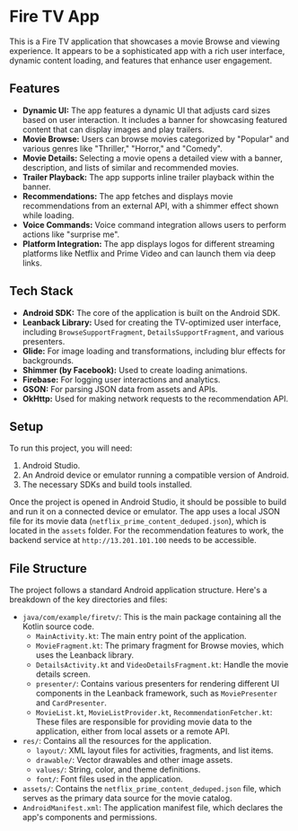 # Fire TV App

This is a Fire TV application that showcases a movie Browse and viewing experience. It appears to be a sophisticated app with a rich user interface, dynamic content loading, and features that enhance user engagement.

## Features

* **Dynamic UI:** The app features a dynamic UI that adjusts card sizes based on user interaction. It includes a banner for showcasing featured content that can display images and play trailers.
* **Movie Browse:** Users can browse movies categorized by "Popular" and various genres like "Thriller," "Horror," and "Comedy".
* **Movie Details:** Selecting a movie opens a detailed view with a banner, description, and lists of similar and recommended movies.
* **Trailer Playback:** The app supports inline trailer playback within the banner.
* **Recommendations:** The app fetches and displays movie recommendations from an external API, with a shimmer effect shown while loading.
* **Voice Commands:** Voice command integration allows users to perform actions like "surprise me".
* **Platform Integration:** The app displays logos for different streaming platforms like Netflix and Prime Video and can launch them via deep links.

## Tech Stack

* **Android SDK:** The core of the application is built on the Android SDK.
* **Leanback Library:** Used for creating the TV-optimized user interface, including `BrowseSupportFragment`, `DetailsSupportFragment`, and various presenters.
* **Glide:** For image loading and transformations, including blur effects for backgrounds.
* **Shimmer (by Facebook):** Used to create loading animations.
* **Firebase:** For logging user interactions and analytics.
* **GSON:** For parsing JSON data from assets and APIs.
* **OkHttp:** Used for making network requests to the recommendation API.

## Setup

To run this project, you will need:

1.  Android Studio.
2.  An Android device or emulator running a compatible version of Android.
3.  The necessary SDKs and build tools installed.

Once the project is opened in Android Studio, it should be possible to build and run it on a connected device or emulator. The app uses a local JSON file for its movie data (`netflix_prime_content_deduped.json`), which is located in the `assets` folder. For the recommendation features to work, the backend service at `http://13.201.101.100` needs to be accessible.

## File Structure

The project follows a standard Android application structure. Here's a breakdown of the key directories and files:

* `java/com/example/firetv/`: This is the main package containing all the Kotlin source code.
    * `MainActivity.kt`: The main entry point of the application.
    * `MovieFragment.kt`: The primary fragment for Browse movies, which uses the Leanback library.
    * `DetailsActivity.kt` and `VideoDetailsFragment.kt`: Handle the movie details screen.
    * `presenter/`: Contains various presenters for rendering different UI components in the Leanback framework, such as `MoviePresenter` and `CardPresenter`.
    * `MovieList.kt`, `MovieListProvider.kt`, `RecommendationFetcher.kt`: These files are responsible for providing movie data to the application, either from local assets or a remote API.
* `res/`: Contains all the resources for the application.
    * `layout/`: XML layout files for activities, fragments, and list items.
    * `drawable/`: Vector drawables and other image assets.
    * `values/`: String, color, and theme definitions.
    * `font/`: Font files used in the application.
* `assets/`: Contains the `netflix_prime_content_deduped.json` file, which serves as the primary data source for the movie catalog.
* `AndroidManifest.xml`: The application manifest file, which declares the app's components and permissions.

